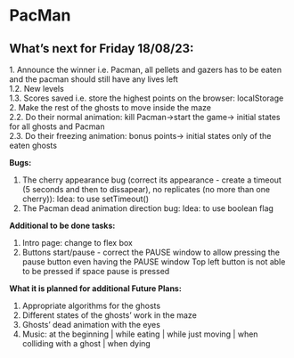 # PacMan

<h2> What’s next for Friday 18/08/23: </h2>
1. Announce the winner i.e. Pacman, all pellets and gazers has to be eaten and the pacman should still have any lives left </br>
   1.2. New levels  </br>
   1.3. Scores saved i.e.  store the highest points on the browser: localStorage </br>
2. Make the rest of the ghosts to move inside the maze </br>
   2.2. Do their normal animation: kill Pacman->start the game-> initial states for all ghosts and Pacman  </br>
   2.3. Do their freezing animation: bonus points-> initial states only of the eaten ghosts  </br>

<b> Bugs: </b>
   1. The cherry appearance bug (correct its appearance  - create a timeout (5 seconds and then to dissapear), no replicates (no more than one cherry)): Idea: to use setTimeout() </br>
   2. The Pacman dead animation direction bug: Idea: to use boolean flag  </br>

<b> Additional to be done tasks: </b> </br>
1. Intro page: change to flex box   </br>
2. Buttons start/pause - correct the PAUSE window to allow pressing the pause button even having the PAUSE window  Top left button is not able to be pressed if space pause is pressed  </br>


<b>What it is planned for additional Future Plans:</b>
1. Appropriate algorithms for the ghosts </br>
2. Different states of the ghosts’ work in the maze</br>
3. Ghosts’ dead animation with the eyes </br>
4. Music: at the beginning | while eating | while just moving | when colliding with a ghost | when dying 
